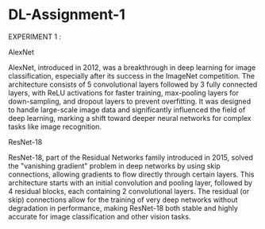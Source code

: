 # DL-Assignment-1

EXPERIMENT 1 :

AlexNet

AlexNet, introduced in 2012, was a breakthrough in deep learning for image classification, 
especially after its success in the ImageNet competition. The architecture consists of 5 
convolutional layers followed by 3 fully connected layers, with ReLU activations for faster 
training, max-pooling layers for down-sampling, and dropout layers to prevent overfitting. 
It was designed to handle large-scale image data and significantly influenced the field of 
deep learning, marking a shift toward deeper neural networks for complex tasks like image recognition.

ResNet-18

ResNet-18, part of the Residual Networks family introduced in 2015, solved the "vanishing gradient" 
problem in deep networks by using skip connections, allowing gradients to flow directly through certain 
layers. This architecture starts with an initial convolution and pooling layer, followed by 4 residual 
blocks, each containing 2 convolutional layers. The residual (or skip) connections allow for the training 
of very deep networks without degradation in performance, making ResNet-18 both stable and highly accurate 
for image classification and other vision tasks.
